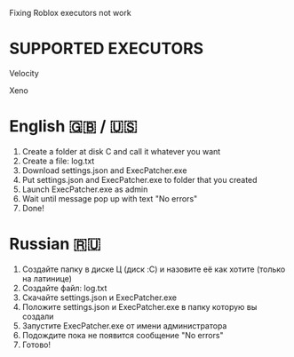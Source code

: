 Fixing Roblox executors not work

# SUPPORTED EXECUTORS
Velocity

Xeno


# English 🇬🇧 / 🇺🇸

1. Create a folder at disk C and call it whatever you want
2. Create a file: log.txt
3. Download settings.json and ExecPatcher.exe
4. Put settings.json and ExecPatcher.exe to folder that you created
5. Launch ExecPatcher.exe as admin
6. Wait until message pop up with text "No errors"
7. Done!

# Russian 🇷🇺

1. Создайте папку в диске Ц (диск :C) и назовите её как хотите (только на латинице)
2. Создайте файл: log.txt
3. Скачайте settings.json и ExecPatcher.exe
4. Положите settings.json и ExecPatcher.exe в папку которую вы создали
5. Запустите ExecPatcher.exe от имени администратора
6. Подождите пока не появится сообщение "No errors"
7. Готово!
